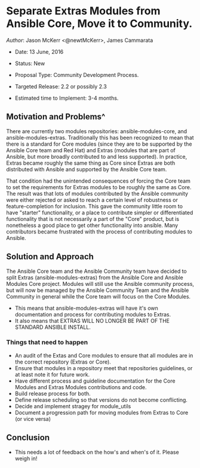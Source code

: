 # Separate Extras Modules from Ansible Core, Move it to Community.

*Author*: Jason McKerr <@newtMcKerr>, James Cammarata

- Date: 13 June, 2016

- Status: New

- Proposal Type: Community Development Process.

- Targeted Release: 2.2 or possibly 2.3

- Estimated time to Implement: 3-4 months.

## Motivation and Problems^
There are currently two modules repositories: ansible-modules-core, and ansible-modules-extras.  Traditionally this has been recognized to mean that there is a standard for Core modules (since they are to be supported by the Ansible Core team and Red Hat) and Extras (modules that are part of Ansible, but more broadly contributed to and less supported).  In practice, Extras became roughly the same thing as Core since Extras are both distributed with Ansible and supported by the Ansible Core team.  

That condition had the unintended consequences of forcing the Core team to set the requirements for Extras modules to be roughly the same as Core.  The result was that lots of modules contributed by the Ansible community were either rejected or asked to reach a certain level of robustness or feature-completion for inclusion.  This gave the community little room to have "starter" functionality, or a place to contribute simpler or differentiated functionality that is not necessarily a part of the "Core" product, but is nonetheless a good place to get other functionality into ansible.  Many contributors became frustrated with the process of contributing modules to Ansible.

## Solution and Approach
The Ansible Core team and the Ansible Community team have decided to split Extras (ansible-modules-extras) from the Ansible Core and Ansible Modules Core project. Modules will still use the Ansible community process, but will now be managed by the Ansible Community Team and the Ansible Community in general while the Core team will focus on the Core Modules.

  - This means that ansible-modules-extras will have it's own documentation and process for contributing modules to Extras. 
  - It also means that EXTRAS WILL NO LONGER BE PART OF THE STANDARD ANSIBLE INSTALL.

### Things that need to happen
  - An audit of the Extas and Core modules to ensure that all modules are in the correct repository (Extras or Core).
  - Ensure that modules in a repository meet that repositories guidelines, or at least note it for future work.
  - Have different process and guideline documentation for the Core Modules and Extras Modules contributions and code.
  - Build release process for both.
  - Define release scheduling so that versions do not become conflicting.
  - Decide and implement stragey for module_utils
  - Document a progression path for moving modules from Extras to Core (or vice versa)

## Conclusion
  - This needs a lot of feedback on the how's and when's of it.  Please weigh in!
